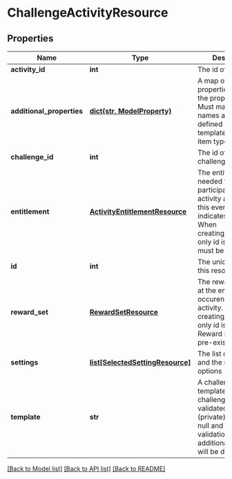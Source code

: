 # ChallengeActivityResource

## Properties
Name | Type | Description | Notes
------------ | ------------- | ------------- | -------------
**activity_id** | **int** | The id of the activity | 
**additional_properties** | [**dict(str, ModelProperty)**](ModelProperty.md) | A map of additional properties, keyed on the property name.  Must match the names and types defined in the template for this item type | [optional] 
**challenge_id** | **int** | The id of the challenge | [optional] 
**entitlement** | [**ActivityEntitlementResource**](ActivityEntitlementResource.md) | The entitlement item needed to participate in the activity as part of this event. Null indicates free entry. When creating/updating only id is used. Item must be pre-existing | [optional] 
**id** | **int** | The unique ID for this resource | [optional] 
**reward_set** | [**RewardSetResource**](RewardSetResource.md) | The rewards to give at the end of each occurence of the activity. When creating/updating only id is used. Reward set must be pre-existing | [optional] 
**settings** | [**list[SelectedSettingResource]**](SelectedSettingResource.md) | The list of settings and the select options | [optional] 
**template** | **str** | A challenge activity template this challenge activity is validated against (private). May be null and no validation of additional_properties will be done | [optional] 

[[Back to Model list]](../README.md#documentation-for-models) [[Back to API list]](../README.md#documentation-for-api-endpoints) [[Back to README]](../README.md)


